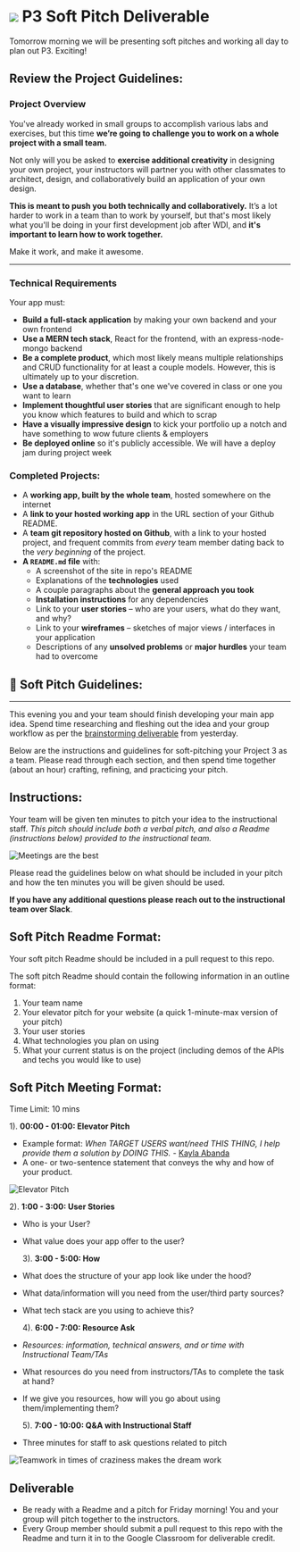 # ![](https://ga-dash.s3.amazonaws.com/production/assets/logo-9f88ae6c9c3871690e33280fcf557f33.png) P3 Soft Pitch Deliverable

Tomorrow morning we will be presenting soft pitches and working all day to plan out P3. Exciting!

## Review the Project Guidelines:

### Project Overview

You've already worked in small groups to accomplish various labs and exercises, but this time **we’re going to challenge you to work on a whole project with a small team.**

Not only will you be asked to **exercise additional creativity** in designing your own project, your instructors will partner you with other classmates to architect, design, and collaboratively build an application of your own design.

**This is meant to push you both technically and collaboratively.** It’s a lot harder to work in a team than to work by yourself, but that's most likely what you'll be doing in your first development job after WDI, and **it's important to learn how to work together.**

Make it work, and make it awesome.

---

### Technical Requirements

Your app must:

- **Build a full-stack application** by making your own backend and your own frontend
- **Use a MERN tech stack**, React for the frontend, with an express-node-mongo backend
- **Be a complete product**, which most likely means multiple relationships and CRUD functionality for at least a couple models. However, this is ultimately up to your discretion.
- **Use a database**, whether that's one we've covered in class or one you want to learn
- **Implement thoughtful user stories** that are significant enough to help you know which features to build and which to scrap
- **Have a visually impressive design** to kick your portfolio up a notch and have something to wow future clients & employers
- **Be deployed online** so it's publicly accessible. We will have a deploy jam during project week

### Completed Projects:

- A **working app, built by the whole team**, hosted somewhere on the internet
- A **link to your hosted working app** in the URL section of your Github README.
- A **team git repository hosted on Github**, with a link to your hosted project, and frequent commits from _every_ team member dating back to the _very beginning_ of the project.
- **A `README.md` file** with:
  - A screenshot of the site in repo's README
  - Explanations of the **technologies** used
  - A couple paragraphs about the **general approach you took**
  - **Installation instructions** for any dependencies
  - Link to your **user stories** – who are your users, what do they want, and why?
  - Link to your **wireframes** – sketches of major views / interfaces in your application
  - Descriptions of any **unsolved problems** or **major hurdles** your team had to overcome

## 🏑 Soft Pitch Guidelines:

---

This evening you and your team should finish developing your main app idea. Spend time researching and fleshing out the idea and your group workflow as per the [brainstorming deliverable](https://github.com/SEI-SEA-1-25/P3-Brainstorm) from yesterday.

Below are the instructions and guidelines for soft-pitching your Project 3 as a team. Please read through each section, and then spend time together (about an hour) crafting, refining, and practicing your pitch.

## Instructions:

Your team will be given ten minutes to pitch your idea to the instructional staff. _This pitch should include both a verbal pitch, and also a Readme (instructions below) provided to the instructional team._

![Meetings are the best](https://media.giphy.com/media/l46CsJcPAe3Fec6Iw/giphy.gif)

Please read the guidelines below on what should be included in your pitch and how the ten minutes you will be given should be used.

**If you have any additional questions please reach out to the instructional team over Slack**.

## Soft Pitch Readme Format:

Your soft pitch Readme should be included in a pull request to this repo.

The soft pitch Readme should contain the following information in an outline format:

1. Your team name
1. Your elevator pitch for your website (a quick 1-minute-max version of your pitch)
1. Your user stories
1. What technologies you plan on using
1. What your current status is on the project (including demos of the APIs and techs you would like to use)

## Soft Pitch Meeting Format:

Time Limit: 10 mins

1). **00:00 - 01:00: Elevator Pitch**

- Example format: _When TARGET USERS want/need THIS THING, I help provide them a solution by DOING THIS._ - [Kayla Abanda](https://kaylabanda.com/2020/03/09/the-easiest-way-to-create-a-killer-elevator-pitch/)
- A one- or two-sentence statement that conveys the why and how of your product.

![Elevator Pitch](https://media.giphy.com/media/P8XjmO1TTX3Nu/giphy.gif)

2). **1:00 - 3:00: User Stories**

- Who is your User?
- What value does your app offer to the user?

  3). **3:00 - 5:00: How**

- What does the structure of your app look like under the hood?
- What data/information will you need from the user/third party sources?
- What tech stack are you using to achieve this?

  4). **6:00 - 7:00: Resource Ask**

- _Resources: information, technical answers, and or time with Instructional Team/TAs_
- What resources do you need from instructors/TAs to complete the task at hand?
- If we give you resources, how will you go about using them/implementing them?

  5). **7:00 - 10:00: Q&A with Instructional Staff**

- Three minutes for staff to ask questions related to pitch

![Teamwork in times of craziness makes the dream work](https://media.giphy.com/media/dSetNZo2AJfptAk9hp/giphy.gif)

## Deliverable

- Be ready with a Readme and a pitch for Friday morning! You and your group will pitch together to the instructors.
- Every Group member should submit a pull request to this repo with the Readme and turn it in to the Google Classroom for deliverable credit.
